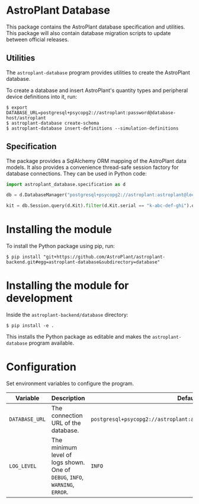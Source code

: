 # AstroPlant Database
This package contains the AstroPlant database specification and utilities. This package will also contain database migration scripts to update between official releases.

## Utilities
The `astroplant-database` program provides utilities to create the AstroPlant database.

To create a database and insert AstroPlant's quantity types and peripheral device definitions into it, run:

```shell
$ export DATABASE_URL=postgresql+psycopg2://astroplant:password@database-host/astroplant
$ astroplant-database create-schema
$ astroplant-database insert-definitions --simulation-definitions
```

## Specification
The package provides a SqlAlchemy ORM mapping of the AstroPlant data models.
It also provides a convenience thread-safe session factory for database connections.
They can be used in Python code:

```python
import astroplant_database.specification as d

db = d.DatabaseManager("postgresql+psycopg2://astroplant:astroplant@localhost/astroplant")

kit = db.Session.query(d.Kit).filter(d.Kit.serial == "k-abc-def-ghi").one()
```

# Installing the module
To install the Python package using pip, run:

```shell
$ pip install "git+https://github.com/AstroPlant/astroplant-backend.git#egg=astroplant-database&subdirectory=database"
```

# Installing the module for development
Inside the `astroplant-backend/database` directory:

```shell
$ pip install -e .
```

This installs the Python package as editable and makes the `astroplant-database` program available.


# Configuration
Set environment variables to configure the program.

| Variable | Description | Default |
|-|-|-|
| `DATABASE_URL` | The connection URL of the database. | `postgresql+psycopg2://astroplant:astroplant@localhost/astroplant` |
| `LOG_LEVEL` | The minimum level of logs shown. One of `DEBUG`, `INFO`, `WARNING`, `ERROR`. | `INFO` |

